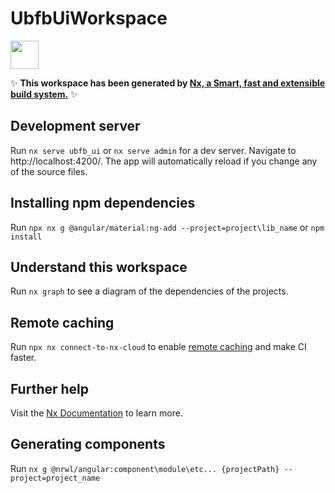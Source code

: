 # UbfbUiWorkspace

<a href="https://nx.dev" target="_blank" rel="noreferrer"><img src="https://raw.githubusercontent.com/nrwl/nx/master/images/nx-logo.png" width="45"></a>

✨ **This workspace has been generated by [Nx, a Smart, fast and extensible build system.](https://nx.dev)** ✨

## Development server

Run `nx serve ubfb_ui` or `nx serve admin` for a dev server. Navigate to http://localhost:4200/. The app will automatically reload if you change any of the source files.

## Installing npm dependencies

Run `npx nx g @angular/material:ng-add --project=project\lib_name`  or `npm install`

## Understand this workspace

Run `nx graph` to see a diagram of the dependencies of the projects.

## Remote caching

Run `npx nx connect-to-nx-cloud` to enable [remote caching](https://nx.app) and make CI faster.

## Further help

Visit the [Nx Documentation](https://nx.dev) to learn more.

## Generating components

Run `nx g @nrwl/angular:component\module\etc... {projectPath} --project=project_name` 
